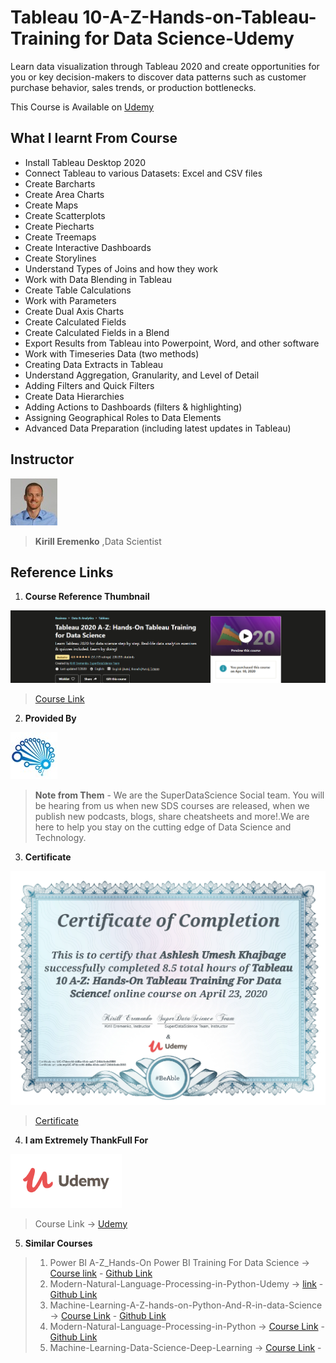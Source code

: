 # Tableau 10-A-Z-Hands-on-Tableau-Training for Data Science-Udemy
 Learn data visualization through Tableau 2020 and create opportunities for you or key decision-makers to discover data patterns such as customer purchase behavior, sales trends, or production bottlenecks.
 
 This Course is Available on [Udemy](https://www.udemy.com/share/101WbsBUEecFdWRnQ=/)

## What I learnt From Course
* Install Tableau Desktop 2020
* Connect Tableau to various Datasets: Excel and CSV files
* Create Barcharts
* Create Area Charts
* Create Maps
* Create Scatterplots
* Create Piecharts
* Create Treemaps
* Create Interactive Dashboards
* Create Storylines
* Understand Types of Joins and how they work
* Work with Data Blending in Tableau
* Create Table Calculations
* Work with Parameters
* Create Dual Axis Charts
* Create Calculated Fields
* Create Calculated Fields in a Blend
* Export Results from Tableau into Powerpoint, Word, and other software
* Work with Timeseries Data (two methods)
* Creating Data Extracts in Tableau
* Understand Aggregation, Granularity, and Level of Detail
* Adding Filters and Quick Filters
* Create Data Hierarchies
* Adding Actions to Dashboards (filters & highlighting)
* Assigning Geographical Roles to Data Elements
* Advanced Data Preparation (including latest updates in Tableau)

## Instructor

![Kirill Eremenko](https://github.com/Ashleshk/Machine-Learning-Data-Science-Deep-Learning/blob/master/Tableau/resource/kiril.jpg)

> **Kirill Eremenko** ,Data Scientist

## Reference Links
1. **Course Reference Thumbnail**

![Course Description](https://github.com/Ashleshk/Machine-Learning-Data-Science-Deep-Learning/blob/master/Tableau/resource/Description.PNG)

> [Course Link](https://www.udemy.com/share/101WbsBUEecFdWRnQ=/)

2. **Provided By**

![Super Data Science Team](https://github.com/Ashleshk/Machine-Learning-Data-Science-Deep-Learning/blob/master/Tableau/resource/27129696_acc1.jpg)

> **Note from Them** - We are the SuperDataScience Social team. You will be hearing from us when new SDS courses are released, when we publish new podcasts, blogs, share cheatsheets and more!.We are here to help you stay on the cutting edge of Data Science and Technology. 

3. **Certificate**

![Certificate](https://github.com/Ashleshk/Machine-Learning-Data-Science-Deep-Learning/blob/master/Tableau/resource/Certificate.PNG)

> [Certificate](https://www.udemy.com/certificate/UC-47decefd-dd8a-48cb-aab7-24bb8ede3998/)

4. **I am Extremely ThankFull For**

![Udemy](https://github.com/Ashleshk/Machine-Learning-Data-Science-Deep-Learning/blob/master/Tableau/resource/Udemy.PNG)

> Course Link -> [Udemy](https://www.udemy.com/share/101WbsBUEecFdWRnQ=/)

5. **Similar Courses**

> 1. Power BI A-Z_Hands-On Power BI Training For Data Science -> [Course link](https://www.udemy.com/share/101WGaBUEecFdWRnQ=/) - [Github Link](https://github.com/Ashleshk/Power-BI-A-Z-Hands-On-Power-BI-Training-For-Data-Science-Udemy)
> 2. Modern-Natural-Language-Processing-in-Python-Udemy -> [link](https://www.udemy.com/share/102fxSBUEecFdWRnQ=/) - [Github Link](https://github.com/Ashleshk/Modern-Natural-Language-Processing-in-Python-Udemy)
> 3. Machine-Learning-A-Z-hands-on-Python-And-R-in-data-Science -> [Course Link](https://www.udemy.com/course/machinelearning/) - [Github Link](https://github.com/Ashleshk/Machine-Learning-A-Z-hands-on-Python-And-R-in-data-Science)
 > 4. Modern-Natural-Language-Processing-in-Python -> [Course Link](https://www.udemy.com/course/modern-nlp/learn/) - [Github Link](https://github.com/Ashleshk/Modern-Natural-Language-Processing-in-Python-Udemy)
 > 5. Machine-Learning-Data-Science-Deep-Learning -> [Course Link](https://www.udemy.com/course/data-science-and-machine-learning-with-python-hands-on/learn/) -